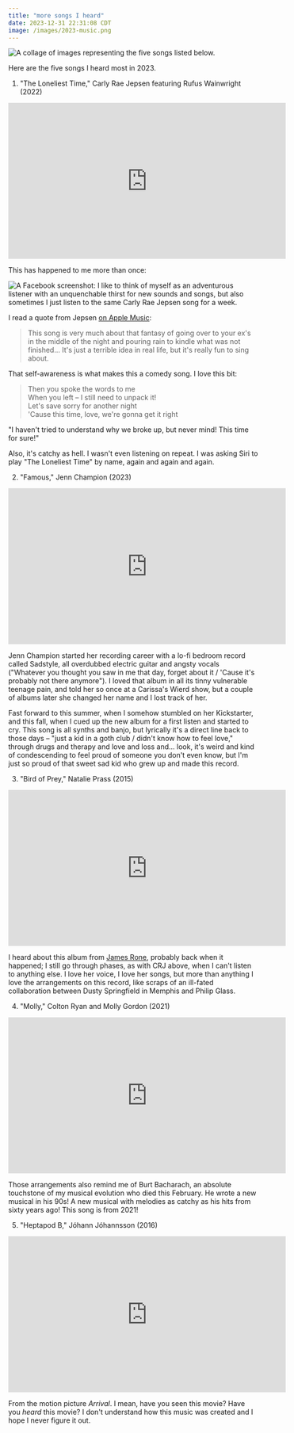 ```yaml
---
title: "more songs I heard"
date: 2023-12-31 22:31:08 CDT
image: /images/2023-music.png
---
```


<img
src="/images/2023-music.png"
alt="A collage of images representing the five songs listed below."
/>

Here are the five songs I heard most in 2023.

1. "The Loneliest Time," Carly Rae Jepsen featuring Rufus Wainwright (2022)

<iframe width="560" height="315" src="https://www.youtube.com/embed/Sy0A0pQmGPM?si=_XtznnJ7j8d4fm80" title="YouTube video player" frameborder="0" allow="accelerometer; autoplay; clipboard-write; encrypted-media; gyroscope; picture-in-picture; web-share" allowfullscreen></iframe>

This has happened to me more than once:

<img
src="/images/carly-rae-jepsen.png"
alt="A Facebook screenshot: I like to think of myself as an adventurous listener
with an unquenchable thirst for new sounds and songs, but also sometimes I just
listen to the same Carly Rae Jepsen song for a week."
/>

I read a quote from
Jepsen [on Apple Music](https://music.apple.com/us/album/the-loneliest-time/1637009231):

> This song is very much about that fantasy of going over to your ex's in the
> middle of the night and pouring rain to kindle what was not finished...
> It's just a terrible idea in real life, but it's really fun to sing about.

That self-awareness is what makes this a comedy song. I love this bit:

> Then you spoke the words to me  
> When you left – I still need to unpack it!  
> Let's save sorry for another night  
> 'Cause this time, love, we're gonna get it right

"I haven't tried to understand why we broke up, but never mind! This time for
sure!"

Also, it's catchy as hell. I wasn't even listening on repeat. I was asking
Siri to play "The Loneliest Time" by name, again and again and again.

2. "Famous," Jenn Champion (2023)

<iframe width="560" height="315" src="https://www.youtube.com/embed/Rrgu0dY5b0g?si=HzsG_hEvCHenN-ke" title="YouTube video player" frameborder="0" allow="accelerometer; autoplay; clipboard-write; encrypted-media; gyroscope; picture-in-picture; web-share" allowfullscreen></iframe>

Jenn Champion started her recording career with a lo-fi bedroom record called
Sadstyle, all overdubbed electric guitar and angsty vocals
("Whatever you thought you saw in me that day, forget about it /
'Cause it's probably not there anymore"). I loved that album in all its
tinny vulnerable teenage pain, and told her so once at a Carissa's Wierd
show, but a couple of albums later she changed her name and I lost track of her.

Fast forward to this summer, when I somehow stumbled on her Kickstarter,
and this fall, when I cued up the new album for a first listen and started to
cry.
This song is all synths and banjo, but lyrically it's a direct line back to
those days – "just a kid in a goth club / didn't know how to feel love,"
through drugs and therapy and love and loss and... look, it's weird and
kind of condescending to feel proud of someone you don't even know, but
I'm just so proud of that sweet sad kid who grew up and made this record.

3. "Bird of Prey," Natalie Prass (2015)

<iframe width="560" height="315" src="https://www.youtube.com/embed/h50Q47W80ao?si=d_KICXOqt8TphvM9" title="YouTube video player" frameborder="0" allow="accelerometer; autoplay; clipboard-write; encrypted-media; gyroscope; picture-in-picture; web-share" allowfullscreen></iframe>

I heard about this album from [James Rone](https://www.jamesrone.com/),
probably back when it happened; I still go through phases, as with CRJ above,
when I can't listen to anything else. I love her voice, I love her songs,
but more than anything I love the arrangements on this record, like
scraps of an ill-fated collaboration between Dusty Springfield in Memphis
and Philip Glass.

4. "Molly," Colton Ryan and Molly Gordon (2021)

<iframe width="560" height="315" src="https://www.youtube.com/embed/9vH6UKjEkvA?si=98tBlvkXdBMNO7S_" title="YouTube video player" frameborder="0" allow="accelerometer; autoplay; clipboard-write; encrypted-media; gyroscope; picture-in-picture; web-share" allowfullscreen></iframe>

Those arrangements also remind me of Burt Bacharach, an absolute
touchstone of my musical evolution who died this February. He wrote
a new musical in his 90s! A new musical with melodies as catchy as
his hits from sixty years ago! This song is from 2021!

5. "Heptapod B," Jóhann Jóhannsson (2016)

<iframe width="560" height="315" src="https://www.youtube.com/embed/F0ahB25FJ6o?si=tx2Bs8LKz__ThRbT" title="YouTube video player" frameborder="0" allow="accelerometer; autoplay; clipboard-write; encrypted-media; gyroscope; picture-in-picture; web-share" allowfullscreen></iframe>

From the motion picture <cite>Arrival</cite>. I mean, have you seen
this movie? Have you *heard* this movie? I don't understand how this music
was created and I hope I never figure it out.
